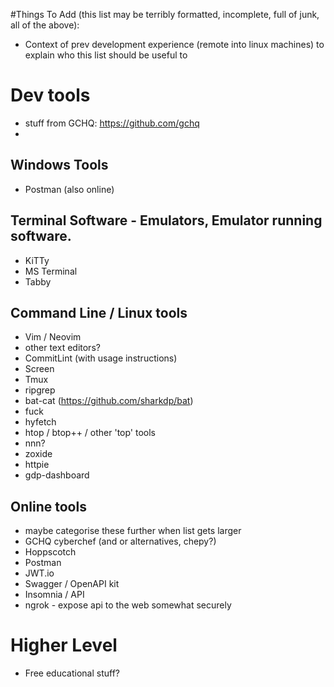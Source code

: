 #Things To Add (this list may be terribly formatted, incomplete, full of junk, all of the above):


- Context of prev development experience (remote into linux machines) to explain who this list should be useful to


# Dev tools 
- stuff from GCHQ: https://github.com/gchq
- 

## Windows Tools
- Postman (also online)


## Terminal Software - Emulators, Emulator running software.
- KiTTy
- MS Terminal
- Tabby


## Command Line / Linux tools
- Vim / Neovim
- other text editors?
- CommitLint (with usage instructions)
- Screen
- Tmux
- ripgrep
- bat-cat (https://github.com/sharkdp/bat)
- fuck
- hyfetch
- htop / btop++ / other 'top' tools
- nnn?
- zoxide
- httpie
- gdp-dashboard


## Online tools
- maybe categorise these further when list gets larger
- GCHQ cyberchef (and or alternatives, chepy?)
- Hoppscotch
- Postman
- JWT.io
- Swagger / OpenAPI kit
- Insomnia / API
- ngrok - expose api to the web somewhat securely


# Higher Level
- Free educational stuff?
